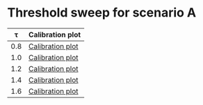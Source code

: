 # Threshold sweep for scenario A

| τ | Calibration plot |
| --- | --- |
| 0.8 | [Calibration plot](./tau_0.8/A_gate_calibration.png) |
| 1.0 | [Calibration plot](./tau_1.0/A_gate_calibration.png) |
| 1.2 | [Calibration plot](./tau_1.2/A_gate_calibration.png) |
| 1.4 | [Calibration plot](./tau_1.4/A_gate_calibration.png) |
| 1.6 | [Calibration plot](./tau_1.6/A_gate_calibration.png) |
